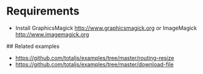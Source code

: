 # Requirements

- Install GraphicsMagick <http://www.graphicsmagick.org> or ImageMagick <http://www.imagemagick.org>

## Related examples

- https://github.com/totaljs/examples/tree/master/routing-resize
- https://github.com/totaljs/examples/tree/master/download-file